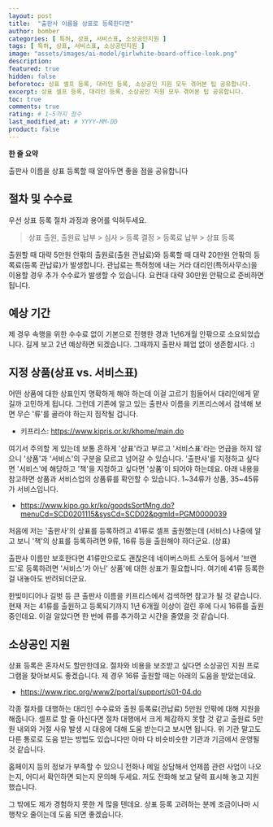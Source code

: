 ```yaml
---
layout: post
title:  "출판사 이름을 상표로 등록한다면"
author: bomber
categories: [ 특허, 상표, 서비스표, 소상공인지원 ]
tags: [ 특허, 상표, 서비스표, 소상공인지원 ]
image: "assets/images/ai-model/girlwhite-board-office-look.png"
description: 
featured: true
hidden: false
beforetoc: 상표 셀프 등록, 대리인 등록, 소상공인 지원 모두 겪어본 팁 공유합니다.
excerpt: 상표 셀프 등록, 대리인 등록, 소상공인 지원 모두 겪어본 팁 공유합니다.
toc: true
comments: true
rating: # 1~5까지 점수
last_modified_at: # YYYY-MM-DD
product: false
---
```


<div class="note">
    <b>한 줄 요약</b>
    <p>출판사 이름을 상표 등록할 때 알아두면 좋을 점을 공유합니다</p> 
</div>

## 절차 및 수수료
우선 상표 등록 절차 과정과 용어를 익혀두세요.
> 상표 출원, 출원료 납부 > 심사 > 등록 결정 > 등록료 납부 > 상표 등록

출원할 때 대략 5만원 안팎의 출원료(출원 관납료)와 등록할 때 대략 20만원 안팎의 등록료(등록 관납료)가 발생합니다. 관납료는 특허청에 내는 거라 대리인(특허사무소)을 이용할 경우 추가 수수료가 발생할 수 있습니다. 요컨대 대략 30만원 안팎으로 준비하면 됩니다.


## 예상 기간
제 경우 속행을 위한 수수료 없이 기본으로 진행한 경과 1년6개월 안팎으로 소요되었습니다. 길게 보고 2년 예상하면 되겠습니다. 그때까지 출판사 폐업 없이 생존합시다. :)

## 지정 상품(상표 vs. 서비스표)
어떤 상품에 대한 상표인지 명확하게 해야 하는데 이걸 고르기 힘들어서 대리인에게 맡길까 고민하게 됩니다. 그런데 기존에 알고 있는 출판사 이름을 키프리스에서 검색해 보면 무슨 '류'를 골라야 하는지 짐작될 겁니다.

* 키프리스: <a href="https://www.kipris.or.kr/khome/main.do" target="_blank">https://www.kipris.or.kr/khome/main.do</a>

여기서 주의할 게 있는데 보통 흔하게 '상표'라고 부르고 '서비스표'라는 언급을 하지 않으니 '상품'과 '서비스'의 구분을 모르고 넘어갈 수 있습니다. '출판사'를 지정하고 싶다면 '서비스'에 해당하고 '책'을 지정하고 싶다면 '상품'이 되어야 하는데요. 아래 내용을 참고하면 상품과 서비스업의 상품류를 확인할 수 있습니다. 1~34류가 상품, 35~45류가 서비스입니다.

* <a href="https://www.kipo.go.kr/ko/goodsSortMng.do?menuCd=SCD0201115&sysCd=SCD02&pgmId=PGM0000039" target="_blank">https://www.kipo.go.kr/ko/goodsSortMng.do?menuCd=SCD0201115&sysCd=SCD02&pgmId=PGM0000039</a>


처음에 저는 '출판사'의 상표를 등록하려고 41류로 셀프 출원했는데 (서비스) 나중에 알고 보니 '책'의 상표를 등록하려면 9류, 16류 등을 출원해야 하더군요. (상표)

출판사 이름만 보호한다면 41류만으로도 괜찮은데 네이버스마트 스토어 등에서 '브랜드'로 등록하려면 '서비스'가 아닌' 상품'에 대한 상표가 필요합니다. 여기에 41류 등록한 걸 내놓아도 반려되더군요. 

한빛미디어나 길벗 등 큰 출판사 이름을 키프리스에서 검색하면 참고가 될 것 같습니다. 현재 저는 41류를 출원하고 등록되기까지 1년 6개월 이상이 걸린 후에 다시 16류를 출원 중인데요. 이걸 알았다면 한 번에 류를 추가하고 시간을 줄였을 것 같습니다.

## 소상공인 지원
상표 등록은 혼자서도 할만한데요. 절차와 비용을 보조받고 싶다면 소상공인 지원 프로그램을 찾아보셔도 좋겠습니다. 제 경우 16류 출원할 때는 아래의 도움을 받았는데요.
* <a href="https://www.ripc.org/www2/portal/support/s01-04.do" target="_blank">https://www.ripc.org/www2/portal/support/s01-04.do</a>

각종 절차를 대행하는 대리인 수수료와 출원 등록료(관납료) 5만원 안팎에 대해 지원을 해줍니다. 셀프로 할 줄 아신다면 절차 대행에서 크게 체감하지 못할 것 같고 출원료 5만원 내외와 거절 사유 발생 시 대응에 대해 도움 받는다고 보시면 됩니다. 위 기관 말고도 다른 통로로 도움 받는 방법도 있습니다만 아마 다 비슷비슷한 기관과 기금에서 운영될 것 같습니다.

홈페이지 등의 정보가 부족할 수 있으니 전화나 메일 상담해서 언제쯤 관련 사업이 나오는지, 어디서 확인하면 되는지 문의해 두세요. 저도 전화해 보고 달력 표시해 놓고 지원했습니다.

그 밖에도 제가 경험하지 못한 게 많을 텐데요. 상표 등록 고려하는 분께 조금이나마 시행착오 줄이는데 도움 되면 좋겠습니다.